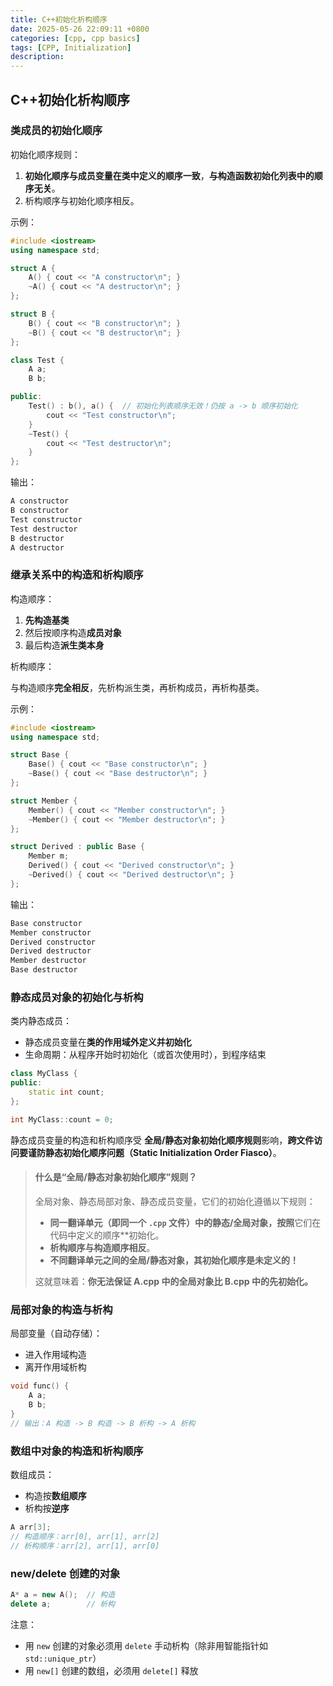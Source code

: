 ```yaml
---
title: C++初始化析构顺序
date: 2025-05-26 22:09:11 +0800
categories: [cpp, cpp basics]
tags: [CPP, Initialization]
description: 
---
```

## C++初始化析构顺序

### 类成员的初始化顺序

初始化顺序规则：

1. **初始化顺序与成员变量在类中定义的顺序一致**，**与构造函数初始化列表中的顺序无关**。
2. 析构顺序与初始化顺序相反。

示例：

```cpp
#include <iostream>
using namespace std;

struct A {
    A() { cout << "A constructor\n"; }
    ~A() { cout << "A destructor\n"; }
};

struct B {
    B() { cout << "B constructor\n"; }
    ~B() { cout << "B destructor\n"; }
};

class Test {
    A a;
    B b;

public:
    Test() : b(), a() {  // 初始化列表顺序无效！仍按 a -> b 顺序初始化
        cout << "Test constructor\n";
    }
    ~Test() {
        cout << "Test destructor\n";
    }
};
```

输出：

```txt
A constructor
B constructor
Test constructor
Test destructor
B destructor
A destructor
```

### 继承关系中的构造和析构顺序

构造顺序：

1. **先构造基类**
2. 然后按顺序构造**成员对象**
3. 最后构造**派生类本身**

析构顺序：

与构造顺序**完全相反**，先析构派生类，再析构成员，再析构基类。

示例：

```cpp
#include <iostream>
using namespace std;

struct Base {
    Base() { cout << "Base constructor\n"; }
    ~Base() { cout << "Base destructor\n"; }
};

struct Member {
    Member() { cout << "Member constructor\n"; }
    ~Member() { cout << "Member destructor\n"; }
};

struct Derived : public Base {
    Member m;
    Derived() { cout << "Derived constructor\n"; }
    ~Derived() { cout << "Derived destructor\n"; }
};
```

输出：

```txt
Base constructor
Member constructor
Derived constructor
Derived destructor
Member destructor
Base destructor
```

### 静态成员对象的初始化与析构

 类内静态成员：

- 静态成员变量在**类的作用域外定义并初始化**
- 生命周期：从程序开始时初始化（或首次使用时），到程序结束

```cpp
class MyClass {
public:
    static int count;
};

int MyClass::count = 0;
```

静态成员变量的构造和析构顺序受 **全局/静态对象初始化顺序规则**影响，**跨文件访问要谨防静态初始化顺序问题（Static Initialization Order Fiasco）**。

> #### 什么是“全局/静态对象初始化顺序”规则？
>
> 全局对象、静态局部对象、静态成员变量，它们的初始化遵循以下规则：
>
> - **同一翻译单元（即同一个 `.cpp` 文件）中的静态/全局对象，按照**它们在代码中定义的顺序**初始化。
> - **析构顺序与构造顺序相反**。
> - **不同翻译单元之间的全局/静态对象，其初始化顺序是未定义的！**
>
> 这就意味着：**你无法保证 A.cpp 中的全局对象比 B.cpp 中的先初始化。**
>

### 局部对象的构造与析构

局部变量（自动存储）：

- 进入作用域构造
- 离开作用域析构

```cpp
void func() {
    A a;
    B b;
}
// 输出：A 构造 -> B 构造 -> B 析构 -> A 析构
```

### 数组中对象的构造和析构顺序

数组成员：

- 构造按**数组顺序**
- 析构按**逆序**

```cpp
A arr[3];
// 构造顺序：arr[0], arr[1], arr[2]
// 析构顺序：arr[2], arr[1], arr[0]
```

### new/delete 创建的对象

```cpp
A* a = new A();  // 构造
delete a;        // 析构
```

注意：

- 用 `new` 创建的对象必须用 `delete` 手动析构（除非用智能指针如 `std::unique_ptr`）
- 用 `new[]` 创建的数组，必须用 `delete[]` 释放
